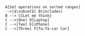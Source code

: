 
    A[Set operations on sorted ranges] 
    -->|$\subset$| B(includes)
    B --> C{Let me think}
    C -->|One| D[Laptop]
    C -->|Two| E[iPhone]
    C -->|Three| F[fa:fa-car Car]
